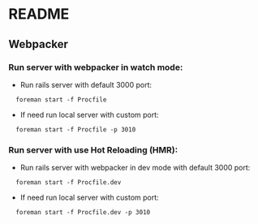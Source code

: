 # README

## Webpacker
### Run server with webpacker in watch mode:
- Run rails server with default 3000 port:
```
  foreman start -f Procfile
```
- If need run local server with custom port:
```
  foreman start -f Procfile -p 3010
```

### Run server with use Hot Reloading (HMR):
- Run rails server with webpacker in dev mode with default 3000 port:
```
  foreman start -f Procfile.dev
```
- If need run local server with custom port:
```
  foreman start -f Procfile.dev -p 3010
```
